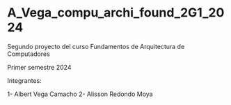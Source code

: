 # A_Vega_compu_archi_found_2G1_2024

Segundo proyecto del curso Fundamentos de Arquitectura de Computadores

Primer semestre 2024

Integrantes: 

1- Albert Vega Camacho
2- Alisson Redondo Moya
